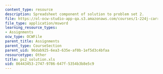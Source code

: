 ```yaml
---
content_type: resource
description: Spreadsheet component of solution to problem set 2.
file: https://ol-ocw-studio-app-qa.s3.amazonaws.com/courses/1-224j-carrier-systems-fall-2003/8644345327479786647f5354b3b8e5c9_ps2_solution.xls
file_type: application/msword
learning_resource_types:
- Assignments
ocw_type: OCWFile
parent_title: Assignments
parent_type: CourseSection
parent_uid: 96dab925-6ea3-635e-af0b-1ef5d3c4bfaa
resourcetype: Other
title: ps2_solution.xls
uid: 86443453-2747-9786-647f-5354b3b8e5c9
---
```

